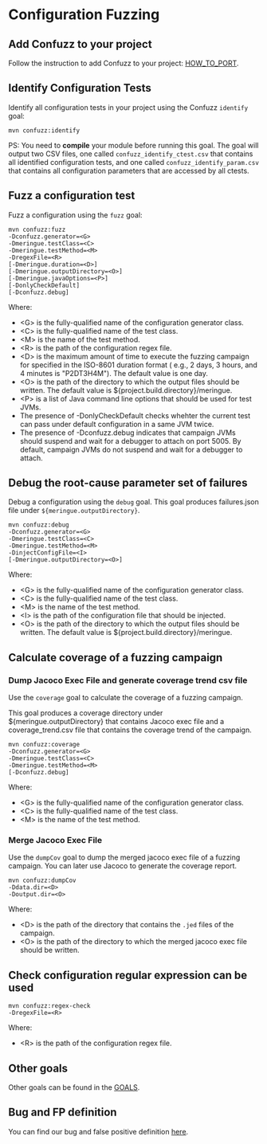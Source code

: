 # Configuration Fuzzing

## Add Confuzz to your project
Follow the instruction to add Confuzz to your project: [HOW_TO_PORT](HOW_TO_PORT.md).

## Identify Configuration Tests

Identify all configuration tests in your project using the Confuzz `identify` goal:

```
mvn confuzz:identify
```

PS: You need to **compile** your module before running this goal.
The goal will output two CSV files, one called `confuzz_identify_ctest.csv` that contains all identified configuration tests,
and one called `confuzz_identify_param.csv` that contains all configuration parameters that are accessed by all ctests.

## Fuzz a configuration test

Fuzz a configuration using the `fuzz` goal:

```
mvn confuzz:fuzz
-Dconfuzz.generator=<G>
-Dmeringue.testClass=<C> 
-Dmeringue.testMethod=<M>
-DregexFile=<R>
[-Dmeringue.duration=<D>]
[-Dmeringue.outputDirectory=<O>]
[-Dmeringue.javaOptions=<P>]
[-DonlyCheckDefault]
[-Dconfuzz.debug]
```

Where:

* \<G\> is the fully-qualified name of the configuration generator class.
* \<C\> is the fully-qualified name of the test class.
* \<M\> is the name of the test method.
* \<R\> is the path of the configuration regex file.
* \<D\> is the maximum amount of time to execute the fuzzing campaign for specified in the ISO-8601 duration format (
  e.g., 2 days, 3 hours, and 4 minutes is "P2DT3H4M"). The default value is one day.
* \<O\> is the path of the directory to which the output files should be written.
  The default value is ${project.build.directory}/meringue.
* \<P\> is a list of Java command line options that should be used for test JVMs.
* The presence of -DonlyCheckDefault checks whehter the current test can pass under default configuration in a same JVM twice.
* The presence of -Dconfuzz.debug indicates that campaign JVMs should suspend and wait for a debugger to attach
  on port 5005. By default, campaign JVMs do not suspend and wait for a debugger to attach.


## Debug the root-cause parameter set of failures
Debug a configuration using the `debug` goal. 
This goal produces failures.json file under `${meringue.outputDirectory}`.

```
mvn confuzz:debug
-Dconfuzz.generator=<G>
-Dmeringue.testClass=<C> 
-Dmeringue.testMethod=<M>
-DinjectConfigFile=<I>
[-Dmeringue.outputDirectory=<O>]
```

Where:

* \<G\> is the fully-qualified name of the configuration generator class.
* \<C\> is the fully-qualified name of the test class.
* \<M\> is the name of the test method.
* \<I\> is the path of the configuration file that should be injected.
* \<O\> is the path of the directory to which the output files should be written.
  The default value is ${project.build.directory}/meringue.

## Calculate coverage of a fuzzing campaign
### Dump Jacoco Exec File and generate coverage trend csv file
Use the `coverage` goal to calculate the coverage of a fuzzing campaign. 

This goal produces a coverage directory under ${meringue.outputDirectory} that contains Jacoco exec file and 
a coverage_trend.csv file that contains the coverage trend of the campaign.

```
mvn confuzz:coverage
-Dconfuzz.generator=<G>
-Dmeringue.testClass=<C> 
-Dmeringue.testMethod=<M>
[-Dconfuzz.debug]
```
Where:

* \<G\> is the fully-qualified name of the configuration generator class.
* \<C\> is the fully-qualified name of the test class.
* \<M\> is the name of the test method.

### Merge Jacoco Exec File
Use the `dumpCov` goal to dump the merged jacoco exec file of a fuzzing campaign. You can later use
Jacoco to generate the coverage report.

```
mvn confuzz:dumpCov
-Ddata.dir=<D>
-Doutput.dir=<O>
```
Where:
* \<D\> is the path of the directory that contains the `.jed` files of the campaign.
* \<O\> is the path of the directory to which the merged jacoco exec file should be written.

## Check configuration regular expression can be used
```
mvn confuzz:regex-check
-DregexFile=<R>
```
Where:
* \<R\> is the path of the configuration regex file.

## Other goals
Other goals can be found in the [GOALS](GOALS.md).


## Bug and FP definition
You can find our bug and false positive definition [here](BUG_DEFINITION.md).
